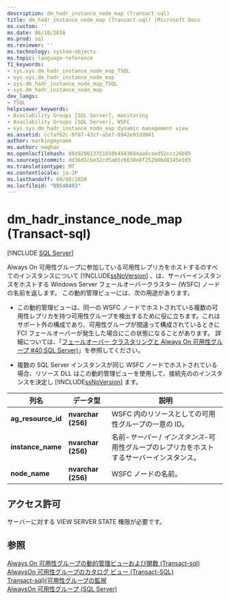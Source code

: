 ```yaml
---
description: dm_hadr_instance_node_map (Transact-sql)
title: dm_hadr_instance_node_map (Transact-sql) |Microsoft Docs
ms.custom: ''
ms.date: 06/10/2016
ms.prod: sql
ms.reviewer: ''
ms.technology: system-objects
ms.topic: language-reference
f1_keywords:
- sys.sys.dm_hadr_instance_node_map_TSQL
- sys.sys.dm_hadr_instance_node_map
- sys.dm_hadr_instance_node_map_TSQL
- sys.dm_hadr_instance_node_map
dev_langs:
- TSQL
helpviewer_keywords:
- Availability Groups [SQL Server], monitoring
- Availability Groups [SQL Server], WSFC
- sys.sys.dm_hadr_instance_node_map dynamic management view
ms.assetid: ccfaf62c-9f87-43cf-a5e7-8942e91dd041
author: markingmyname
ms.author: maghan
ms.openlocfilehash: 08d928613751650b4943604aa6caed52ccc26b85
ms.sourcegitcommit: dd36d1cbe32cd5a65c6638e8f252b0bd8145e165
ms.translationtype: MT
ms.contentlocale: ja-JP
ms.lasthandoff: 09/08/2020
ms.locfileid: "89548493"
---
```

# <a name="sysdm_hadr_instance_node_map-transact-sql"></a>dm_hadr_instance_node_map (Transact-sql)
[!INCLUDE [SQL Server](../../includes/applies-to-version/sqlserver.md)]

  Always On 可用性グループに参加している可用性レプリカをホストするのすべてのインスタンスについて [!INCLUDE[ssNoVersion](../../includes/ssnoversion-md.md)] 、は、サーバーインスタンスをホストする Windows Server フェールオーバークラスター (WSFC) ノードの名前を返します。 この動的管理ビューには、次の用途があります。  
  
-   この動的管理ビューは、同一の WSFC ノードでホストされている複数の可用性レプリカを持つ可用性グループを検出するために役に立ちます。これはサポート外の構成であり、可用性グループが間違って構成されているときに FCI フェールオーバーが発生した場合にこの状態になることがあります。 詳細については、「[フェールオーバー クラスタリングと Always On 可用性グループ #40;SQL Server&#41;](../../database-engine/availability-groups/windows/failover-clustering-and-always-on-availability-groups-sql-server.md)」を参照してください。  
  
-   複数の SQL Server インスタンスが同じ WSFC ノードでホストされている場合、リソース DLL はこの動的管理ビューを使用して、接続先ののインスタンスを決定し [!INCLUDE[ssNoVersion](../../includes/ssnoversion-md.md)] ます。  
   
|列名|データ型|説明|  
|-----------------|---------------|-----------------|  
|**ag_resource_id**|**nvarchar (256)**|WSFC 内のリソースとしての可用性グループの一意の ID。|  
|**instance_name**|**nvarchar (256)**|名前-*サーバー* / *インスタンス*-可用性グループのレプリカをホストするサーバーインスタンス。|  
|**node_name**|**nvarchar (256)**|WSFC ノードの名前。|  
  
## <a name="permissions"></a>アクセス許可  
 サーバーに対する VIEW SERVER STATE 権限が必要です。  
  
## <a name="see-also"></a>参照  
 [Always On 可用性グループの動的管理ビューおよび関数 &#40;Transact-sql&#41;](../../relational-databases/system-dynamic-management-views/always-on-availability-groups-dynamic-management-views-functions.md)   
 [AlwaysOn 可用性グループのカタログ ビュー &#40;Transact-SQL&#41;](../../relational-databases/system-catalog-views/always-on-availability-groups-catalog-views-transact-sql.md)   
 [Transact-sql&#41;&#40;可用性グループの監視 ](../../database-engine/availability-groups/windows/monitor-availability-groups-transact-sql.md)   
 [AlwaysOn 可用性グループ &#40;SQL Server&#41;](../../database-engine/availability-groups/windows/always-on-availability-groups-sql-server.md)  
  
  
